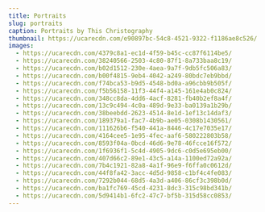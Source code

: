 ```yaml
---
title: Portraits
slug: portraits
caption: Portraits by This Christography
thumbnail: https://ucarecdn.com/e90897bc-54c8-4521-9322-f1186ae8c526/
images:
  - https://ucarecdn.com/4379c8a1-ec1d-4f59-b45c-cc87f6114be5/
  - https://ucarecdn.com/38240566-2503-4c80-87f1-8a733baa8c19/
  - https://ucarecdn.com/b02d1512-230e-4aea-9a7f-9db5fc506a83/
  - https://ucarecdn.com/b00f4815-9eb4-4042-a249-80bdc7eb9bbd/
  - https://ucarecdn.com/f74bca53-b9d5-4548-bd0a-a96cbb9b505f/
  - https://ucarecdn.com/f5b56158-11f3-44f4-a145-161e4ab0c824/
  - https://ucarecdn.com/348cc8da-4dd6-4acf-8281-fb40b2ef8a4f/
  - https://ucarecdn.com/13c9c494-4c0a-489d-9e33-ba0139a1b29b/
  - https://ucarecdn.com/38beebdd-2623-4514-8e1d-1ef13c14daf3/
  - https://ucarecdn.com/189379a1-fac7-4b9b-ae05-0308b1430561/
  - https://ucarecdn.com/111626b6-f540-441a-8446-4c17e7035e17/
  - https://ucarecdn.com/4164cee5-1e95-4fec-aaf6-580222803b58/
  - https://ucarecdn.com/8593f04a-0bcd-46d6-9e78-46fcce16f572/
  - https://ucarecdn.com/1f6936f1-5c4d-4905-9dc6-c0d5e695eb00/
  - https://ucarecdn.com/407d66c2-89e1-43c5-a14a-1100ed72a92a/
  - https://ucarecdn.com/7b4c1921-82a8-4a1f-96e9-f6ffa0c0612d/
  - https://ucarecdn.com/44f8fa42-3acc-4d5d-9858-c1bf4c4fe083/
  - https://ucarecdn.com/7292b044-68d5-4a3d-a406-86cf3c398b0d/
  - https://ucarecdn.com/ba1fc769-45cd-4231-8dc3-315c98bd341b/
  - https://ucarecdn.com/5d9414b1-6fc2-47c7-bf5b-315d58cc0853/
---
```

